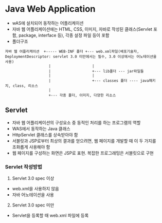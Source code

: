 # Java Web Application
- wAS에 설치되어 동작하는 어플리케이션
- 자바 웹 어플리케이션에는 HTML, CSS, 이미지, 자바로 작성된 클래스(Servlet 포함, package, interface 등), 각종 설정 파일 등이 포함
- 폴더구조
```
자바 웹 어플리케이션  +----- WEB-INF 폴더 +--- web.xml파일(배포기술자, DeploymentDescriptor: servlet 3.0 미만에서는 필수, 3.0 이상에서는 어노테이션을 사용)
                    |                   |
                    |                   +--- lib폴더 --- jar파일들
                    |                   |
                    |                   +--- classes 폴더 ---- java패키지, class, 리소스 
                    |
                    +--- 각종 폴더, 이미지, 다양한 리소스 
```     

## Servlet
- 자바 웹 어플리케이션의 구성요소 중 동적인 처리를 하는 프로그램의 역할
- WAS에서 동작하는 Java 클래스
- HttpServlet 클래스를 상속받아야 함
- 서블릿과 JSP로부터 최상의 결과를 얻으려면, 웹 페이지를 개발할 때 이 두 가지를 조화롭게 사용해야 함
- 웹 페이지를 구성하는 화면은 JSP로 표현. 복잡한 프로그래밍은 서블릿으로 구현

### Servlet 작성방법
1. Servlet 3.0 spec 이상
- web.xml을 사용하지 않음
- 자바 어노테이션을 사용
2. Servlet 3.0 spec 미만
- Servlet을 등록할 때 web.xml 파일에 등록


